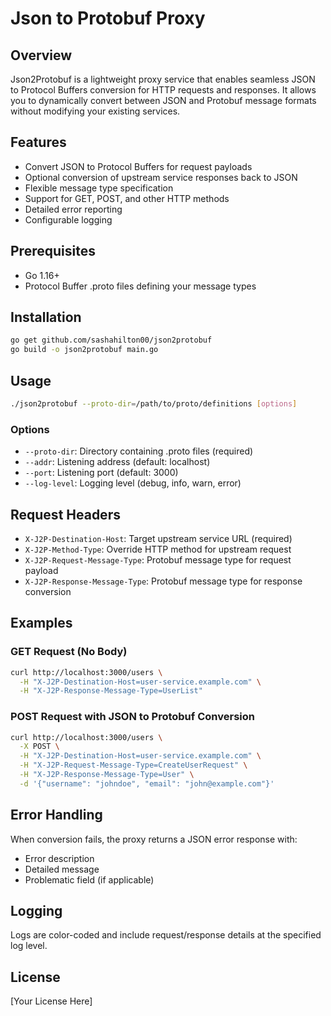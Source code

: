 # Json to Protobuf Proxy

## Overview

Json2Protobuf is a lightweight proxy service that enables seamless JSON to Protocol Buffers conversion for HTTP requests and responses. It allows you to dynamically convert between JSON and Protobuf message formats without modifying your existing services.

## Features

- Convert JSON to Protocol Buffers for request payloads
- Optional conversion of upstream service responses back to JSON
- Flexible message type specification
- Support for GET, POST, and other HTTP methods
- Detailed error reporting
- Configurable logging

## Prerequisites

- Go 1.16+
- Protocol Buffer .proto files defining your message types

## Installation

```bash
go get github.com/sashahilton00/json2protobuf
go build -o json2protobuf main.go
```

## Usage

```bash
./json2protobuf --proto-dir=/path/to/proto/definitions [options]
```

### Options

- `--proto-dir`: Directory containing .proto files (required)
- `--addr`: Listening address (default: localhost)
- `--port`: Listening port (default: 3000)
- `--log-level`: Logging level (debug, info, warn, error)

## Request Headers

- `X-J2P-Destination-Host`: Target upstream service URL (required)
- `X-J2P-Method-Type`: Override HTTP method for upstream request
- `X-J2P-Request-Message-Type`: Protobuf message type for request payload
- `X-J2P-Response-Message-Type`: Protobuf message type for response conversion

## Examples

### GET Request (No Body)

```bash
curl http://localhost:3000/users \
  -H "X-J2P-Destination-Host=user-service.example.com" \
  -H "X-J2P-Response-Message-Type=UserList"
```

### POST Request with JSON to Protobuf Conversion

```bash
curl http://localhost:3000/users \
  -X POST \
  -H "X-J2P-Destination-Host=user-service.example.com" \
  -H "X-J2P-Request-Message-Type=CreateUserRequest" \
  -H "X-J2P-Response-Message-Type=User" \
  -d '{"username": "johndoe", "email": "john@example.com"}'
```

## Error Handling

When conversion fails, the proxy returns a JSON error response with:
- Error description
- Detailed message
- Problematic field (if applicable)

## Logging

Logs are color-coded and include request/response details at the specified log level.

## License

[Your License Here]